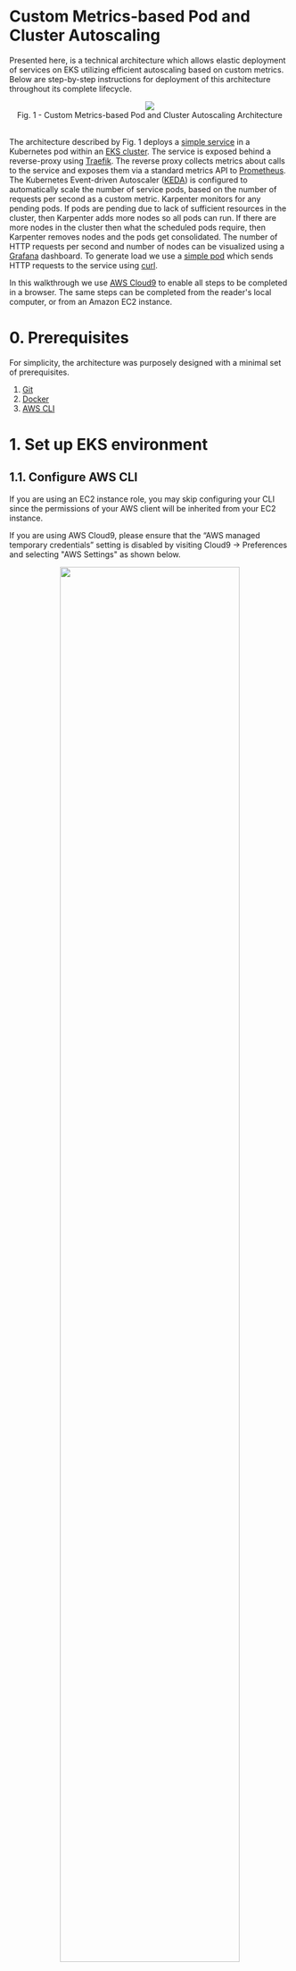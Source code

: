 # Custom Metrics-based Pod and Cluster Autoscaling

Presented here, is a technical architecture which allows elastic deployment of services on EKS utilizing efficient autoscaling based on custom metrics. Below are step-by-step instructions for deployment of this architecture throughout its complete lifecycle.

<center>
<img src="images/architecture.png" size="80%" align=center /><br/>
Fig. 1 - Custom Metrics-based Pod and Cluster Autoscaling Architecture
</center> 
<br/>

The architecture described by Fig. 1 deploys a [simple service](../hpa-example/Dockerfile) in a Kubernetes pod within an [EKS cluster](../../../../../wd/conf/eksctl/yaml/eks-karpenter.yaml). The service is exposed behind a reverse-proxy using [Traefik](https://github.com/traefik/traefik). The reverse proxy collects metrics about calls to the service and exposes them via a standard metrics API to [Prometheus](https://github.com/prometheus/prometheus). The Kubernetes Event-driven Autoscaler ([KEDA](https://github.com/kedacore/keda)) is configured to automatically scale the number of service pods, based on the number of requests per second as a custom metric. Karpenter monitors for any pending pods. If pods are pending due to lack of sufficient resources in the cluster, then Karpenter adds more nodes so all pods can run. If there are more nodes in the cluster then what the scheduled pods require, then Karpenter removes nodes and the pods get consolidated. The number of HTTP requests per second and number of nodes can be visualized using a [Grafana](https://github.com/grafana/grafana) dashboard. To generate load we use a [simple pod](../hpa-example/load-generator.yaml) which sends HTTP requests to the service using [curl](https://github.com/curl/curl).

In this walkthrough we use [AWS Cloud9](https://aws.amazon.com/pm/cloud9/) to enable all steps to be completed in a browser. The same steps can be completed from the reader's local computer, or from an Amazon EC2 instance.

# 0. Prerequisites
For simplicity, the architecture was purposely designed with a minimal set of prerequisites.
1. [Git](https://git-scm.com/downloads)
2. [Docker](https://docs.docker.com/get-docker)
3. [AWS CLI](https://docs.aws.amazon.com/cli/latest/userguide/getting-started-install.html)

# 1. Set up EKS environment
## 1.1. Configure AWS CLI
If you are using an EC2 instance role, you may skip configuring your CLI since the permissions of your AWS client will be inherited from your EC2 instance. 

If you are using AWS Cloud9, please ensure that the “AWS managed temporary credentials” setting is disabled by visiting Cloud9 -> Preferences and selecting "AWS Settings" as shown below.

<center>
<img src="images/cloud9-credentials.png" width="80%" align="center"><br/>
Fig. 2 - AWS Settings in Cloud9
</center>
<br/>

To set your Access Key ID and Secret Access Key, please run the command below:

```bash
aws configure
```
<details>
    <summary>Example:</summary>
    
    ~ $ aws configure
    AWS Access Key ID [****************ABC1]:
    AWS Secret Access Key [****************adb6]:
    Default region name [us-west-2]:
    Default output format [json]:

</details>

<br/>
Paste your AWS Access Key ID and Secret Access Key when prompted, then specify your desired AWS region and enter `json` as default output format.

## 1.2. Clone the [aws-do-eks](https://github.com/aws-samples/aws-do-eks) project
Clone the project repository as shown below:

```bash
git clone https://github.com/aws-samples/aws-do-eks
```

## 1.3. Build the `aws-do-eks` container

```bash
cd aws-do-eks
./build.sh
```

<details>
    <summary>Output:</summary>

    ~/environment/aws-do-eks (main) $ ./build.sh 
    Sending build context to Docker daemon  30.56MB
    Step 1/11 : FROM ubuntu:20.04
    ---> 14be0685b768
    Step 2/11 : ARG http_proxy
    ---> Using cache
    ---> 194993474db1
    Step 3/11 : ARG https_proxy
    ---> Using cache
    ---> 8a240cfc049b
    Step 4/11 : ARG no_proxy
    ---> Using cache
    ---> 6fa3a2bf3285
    Step 5/11 : ENV DEBIAN_FRONTEND=noninteractive
    ---> Using cache
    ---> 8b3067251c60
    Step 6/11 : ENV AWS_PAGER=""
    ---> Using cache
    ---> b84db3dcafb3
    Step 7/11 : ADD Container-Root /
    ---> Using cache
    ---> 6290745dc8c4
    Step 8/11 : ADD wd/conf/ /eks/conf/
    ---> Using cache
    ---> b5cdc32106ac
    Step 9/11 : RUN export http_proxy=$http_proxy; export https_proxy=$https_proxy; export no_proxy=$no_proxy; /setup.sh; rm -f /setup.sh
    ---> Running in 570984ad799b
    Get:1 http://archive.ubuntu.com/ubuntu focal InRelease [265 kB]
    Get:2 http://security.ubuntu.com/ubuntu focal-security InRelease [114 kB]
    Get:3 http://security.ubuntu.com/ubuntu focal-security/main amd64 Packages [2906 kB]
    ...
    Step 10/11 : WORKDIR /eks
    ---> Running in f9a6638b2b75
    Removing intermediate container f9a6638b2b75
    ---> 713b8e56435e
    Step 11/11 : CMD /startup.sh
    ---> Running in 646ba315cae5
    Removing intermediate container 646ba315cae5
    ---> 563aea707b85
    Successfully built 563aea707b85
    Successfully tagged xxxxxxxxxxxx.dkr.ecr.us-west-2.amazonaws.com/aws-do-eks:v20230524

</details>
<br/>

## 1.4. Run `aws-do-eks` container

```bash
./run.sh
```

<details>
    <summary>Output:</summary>

    $ ./run.sh 
    babbe0a55e9246b11c7e06b89f67e34168f88bc5a84e9ccd42d4b5b260389919
    $

</details>
<br/>

Note: Any existing cluster context from your local host located in `${HOME}/kube/config` will be mounted inside the container when it runs.

## 1.5. Open a shell into the container

```bash
./exec.sh
```

<details>
    <summary>Output:</summary>

    root@babbe0a55e92:/eks#

</details>
<br/>

## 1.6. Configure environment

You may skip this step if you already have an EKS cluster.

```bash
./env-config.sh
```

Change line:

`export CONF=conf/eksctl/yaml/eks.yaml`

to

`export CONF=conf/eksctl/yaml/eks-karpenter.yaml`

then save and exit the configuration by pressing `Esc`, and typing `:wq`.

The cluster manifest we configured is shown below:

```yaml
# Reference: https://eksctl.io/usage/eksctl-karpenter/

apiVersion: eksctl.io/v1alpha5
kind: ClusterConfig

metadata:
  name: do-eks-yaml-karpenter
  version: "1.28"
  region: us-west-2
  tags:
    karpenter.sh/discovery: do-eks-yaml-karpenter

iam:
  withOIDC: true

addons:
  - name: aws-ebs-csi-driver
    version: v1.27.0-eksbuild.1
    wellKnownPolicies:
      ebsCSIController: true

managedNodeGroups:
  - name: c5-xl-do-eks-karpenter-ng
    instanceType: c5.xlarge
    instancePrefix: c5-xl
    privateNetworking: true
    minSize: 0
    desiredCapacity: 2
    maxSize: 10
    volumeSize: 300
    iam:
      withAddonPolicies:
        cloudWatch: true
        ebs: true
```

The manifest defines an EKS cluster version `1.28`. It has a managed node group of c5.xlarge instance type nodes which is used to run system pods like coredns and karpenter. We will deploy Karpenter after the cluster has been created.

## 1.7. Create EKS cluster

You may skip this step if you are using a pre-existing EKS cluster.

```bash
./eks-create.sh
```

This script will execute `eksctl create cluster -f ./conf/eksctl/yaml/eks-karpenter.yaml`

Note: The process of creating an EKS cluster takes around 20 minutes.

<details>
    <summary>Output:</summary>

    2023-07-25 15:09:08 [ℹ]  eksctl version 0.150.0
    2023-07-25 15:09:08 [ℹ]  using region us-west-2
    2023-07-25 15:09:08 [ℹ]  setting availability zones to [us-west-2a us-west-2d us-west-2c]
    2023-07-25 15:09:08 [ℹ]  subnets for us-west-2a - public:192.168.0.0/19 private:192.168.96.0/19
    2023-07-25 15:09:08 [ℹ]  subnets for us-west-2d - public:192.168.32.0/19 private:192.168.128.0/19
    2023-07-25 15:09:08 [ℹ]  subnets for us-west-2c - public:192.168.64.0/19 private:192.168.160.0/19
    2023-07-25 15:09:08 [ℹ]  nodegroup "c5-xl-do-eks-karpenter-ng" will use "" [AmazonLinux2/1.28]
    2023-07-25 15:09:08 [ℹ]  using Kubernetes version 1.28
    2023-07-25 15:09:08 [ℹ]  creating EKS cluster "do-eks-yaml-karpenter" in "us-west-2" region with managed nodes
    ...

    2023-07-25 15:20:56 [ℹ]  kubectl command should work with "/root/.kube/config", try 'kubectl get nodes'
    2023-07-25 15:21:36 [✔]  EKS cluster "do-eks-yaml-karpenter" in "us-west-2" region is ready

    Done creating cluster using /eks/conf/eksctl/yaml/eks-karpenter.yaml

</details>
<br/>

## 1.8. Deploy Karpenter

You may edit /eks/deployment/karpenter/karpenter.conf to set deployment options for Karpenter, if you would like them to be different than the pre-set ones. Then execute the `deploy.sh` script as shown below. The script automates the instructions, provided in the Karpenter documentation [here](https://karpenter.sh/docs/getting-started/getting-started-with-karpenter/#4-install-karpenter).

```bash
pushd /eks/deployment/karpenter
./deploy.sh
popd
```

<details>
    <summary>Output:</summary>

    # ./deploy.sh  

    Configuration: 

    KARPENTER_NAMESPACE=karpenter
    KARPENTER_VERSION=v0.32.4
    K8S_VERSION=1.28
    CLUSTER_NAME=do-eks-yaml-karpenter
    AWS_DEFAULT_REGION=us-west-2
    AWS_ACCOUNT_ID=159553542841
    TEMPOUT=/tmp/tmp.9buJBCovu5


    Creating Karpenter NodeRole, ControllerPolicy, InterruptionQueue, InterruptionQueuePolicy, and Rules using CloudFormation ...

    Waiting for changeset to be created..
    Waiting for stack create/update to complete
    Successfully created/updated stack - Karpenter-do-eks-yaml-karpenter

    Creating IAM Identity Mapping so Karpenter instances can connect to the cluster ...
    2024-01-05 17:19:48 [ℹ]  checking arn arn:aws:iam::159553542841:role/KarpenterNodeRole-do-eks-yaml-karpenter against entries in the auth ConfigMap
    2024-01-05 17:19:48 [ℹ]  adding identity "arn:aws:iam::159553542841:role/KarpenterNodeRole-do-eks-yaml-karpenter" to auth ConfigMap

    Creating KarpenterController IAM Role ...
    2024-01-05 17:19:49 [ℹ]  1 existing iamserviceaccount(s) (kube-system/aws-node) will be excluded
    2024-01-05 17:19:49 [ℹ]  1 iamserviceaccount (karpenter/karpenter) was included (based on the include/exclude rules)
    2024-01-05 17:19:49 [!]  serviceaccounts in Kubernetes will not be created or modified, since the option --role-only is used
    2024-01-05 17:19:49 [ℹ]  1 task: { create IAM role for serviceaccount "karpenter/karpenter" }
    2024-01-05 17:19:49 [ℹ]  building iamserviceaccount stack "eksctl-do-eks-yaml-karpenter-addon-iamserviceaccount-karpenter-karpenter"
    2024-01-05 17:19:49 [ℹ]  deploying stack "eksctl-do-eks-yaml-karpenter-addon-iamserviceaccount-karpenter-karpenter"
    2024-01-05 17:19:49 [ℹ]  waiting for CloudFormation stack "eksctl-do-eks-yaml-karpenter-addon-iamserviceaccount-karpenter-karpenter"
    2024-01-05 17:20:19 [ℹ]  waiting for CloudFormation stack "eksctl-do-eks-yaml-karpenter-addon-iamserviceaccount-karpenter-karpenter"

    CLUSTER_ENDPOINT=https://13978949D1AA818CB963F2FFF0DD1CFA.gr7.us-west-2.eks.amazonaws.com
    KARPENTER_IAM_ROLE_ARN=arn:aws:iam::159553542841:role/do-eks-yaml-karpenter-karpenter


    Enabling spot ...

    It is ok to see an error here if the service linked role already exists

    An error occurred (InvalidInput) when calling the CreateServiceLinkedRole operation: Service role name AWSServiceRoleForEC2Spot has been taken in this account, please try a different suffix.


    It is ok to see an error here if helm is not logged in to public.ecr.aws
    Error: not logged in

    Installing Karpenter using helm ...
    Release "karpenter" does not exist. Installing it now.
    Pulled: public.ecr.aws/karpenter/karpenter:v0.32.4
    Digest: sha256:b733abfbaf897937e775adb55e7906dbd0b7abc64a6c9e37479f09b376edc7f7
    NAME: karpenter
    LAST DEPLOYED: Fri Jan  5 17:20:22 2024
    NAMESPACE: karpenter
    STATUS: deployed
    REVISION: 1
    TEST SUITE: None
    NAME                         READY   STATUS    RESTARTS   AGE
    karpenter-789c779866-rdcp4   1/1     Running   0          12s
    karpenter-789c779866-skwvz   1/1     Running   0          12s
    #

</details>
<br/>

## 1.9. Verify cluster 

```bash
kubectl get pods -A
```

You should see a number of running pods in the `kube-system` namespace as well as karpenter pods in the karpenter namespace.

<details>
    <summary>Output:</summary>

    root@cbcc176f4f98:/eks/deployment/karpenter# kubectl get pods -A
    NAMESPACE     NAME                        READY   STATUS    RESTARTS   AGE
    karpenter     karpenter-b5ff789bf-hnfb6   1/1     Running   0          5h47m
    karpenter     karpenter-b5ff789bf-pbbvc   1/1     Running   0          5h47m
    kube-system   aws-node-brq2d              1/1     Running   0          5h53m
    kube-system   aws-node-dq7wm              1/1     Running   0          5h53m
    kube-system   coredns-67f8f59c6c-9g7dr    1/1     Running   0          6h
    kube-system   coredns-67f8f59c6c-krm8c    1/1     Running   0          6h
    kube-system   kube-proxy-lntsq            1/1     Running   0          5h53m
    kube-system   kube-proxy-nvvfh            1/1     Running   0          5h53m

</details>

## 1.10. Create Karpenter NodePool and EC2NodeClass

From the `aws-do-eks` container shell run:

```bash
pushd /eks/deployment/karpenter
./provisioner-deploy-v1beta1.sh
popd
```

<details>
    <summary>Output:</summary>

    # pushd /eks/deployment/karpenter
    /eks/deployment/karpenter /eks
    # ./provisioner-deploy-v1beta1.sh
    CLUSTER_NAME=do-eks-yaml-karpenter
    nodepool.karpenter.sh/default created
    ec2nodeclass.karpenter.k8s.aws/default created
    # popd
    /eks

</details>
<br/>

Let’s look into how the Karpenter configuration was created. The script generated the following two manifests:

```yaml
apiVersion: karpenter.sh/v1beta1
kind: NodePool
metadata:
  name: default
spec:
  template:
    metadata:
      labels:
        cluster-name: $CLUSTER_NAME
      annotations:
        purpose: "karpenter-example"
    spec:
      nodeClassRef:
        apiVersion: karpenter.k8s.aws/v1beta1
        kind: EC2NodeClass
        name: default
      requirements:
        - key: "karpenter.sh/capacity-type"
          operator: In
          values: ["spot", "on-demand"]
        - key: "karpenter.k8s.aws/instance-category"
          operator: In
          values: ["c", "m", "r", "g", "p"]
        - key: "karpenter.k8s.aws/instance-generation"
          operator: Gt
          values: ["2"]
  disruption:
    consolidationPolicy: WhenUnderutilized
    #consolidationPolicy: WhenEmpty
    #consolidateAfter: 30s
    expireAfter: 720h
---
apiVersion: karpenter.k8s.aws/v1beta1
kind: EC2NodeClass
metadata:
  name: default
spec:
  amiFamily: AL2
  subnetSelectorTerms:
    - tags:
        karpenter.sh/discovery: "${CLUSTER_NAME}"
  securityGroupSelectorTerms:
    - tags:
        karpenter.sh/discovery: "${CLUSTER_NAME}"
  role: "KarpenterNodeRole-${CLUSTER_NAME}"
  tags:
    app: autoscaling-test
  blockDeviceMappings:
    - deviceName: /dev/xvda
      ebs:
        volumeSize: 80Gi
        volumeType: gp3
        iops: 10000
        deleteOnTermination: true
        throughput: 125
  detailedMonitoring: true
``` 

Among other settings, the EC2NodeClass is used to specify that provisioned nodes should have an 80Gi volume attached. This is necessary, because if the volume is too small, it may run out of space when running pods from larger container images.
The NodePool manifest, instructs Karpenter to use spot or on-demand instances within the specified instance families when adding new nodes to the cluster.

## 1.11. Deploy EBS CSI Controller

If you created the cluster using the provided manifest, the EBS CSI Controller is already deployed and you may skip this step. You can check if EBS CSI is deployed to your cluster by running `kubectl get pods -A | grep ebs-csi`.

This Container Storage Interface (CSI) controller is needed to enable use of EBS volumes from the Kubernetes cluster. EBS volumes are needed by some of the tools we’ll use later. If you are using a pre-existing EKS cluster where the EBS CSI Controller is not deployed, you can follow the instructions below to deploy the open-source self-managed version of the CSI controller. Amazon EKS also offers this deployment as a manged add-on described [here](https://docs.aws.amazon.com/eks/latest/userguide/managing-ebs-csi.html).

```bash
pushd /eks/deployment/csi/ebs
./deploy.sh
popd
```

<details>
    <summary>Output:</summary>

    /eks# pushd /eks/deployment/csi/ebs
    /eks/deployment/csi/ebs /eks
    /eks/deployment/csi/ebs# ./deploy.sh 
    serviceaccount/ebs-csi-controller-sa created
    serviceaccount/ebs-csi-node-sa created
    clusterrole.rbac.authorization.k8s.io/ebs-csi-node-role created
    clusterrole.rbac.authorization.k8s.io/ebs-external-attacher-role created
    clusterrole.rbac.authorization.k8s.io/ebs-external-provisioner-role created
    clusterrole.rbac.authorization.k8s.io/ebs-external-resizer-role created
    clusterrole.rbac.authorization.k8s.io/ebs-external-snapshotter-role created
    clusterrolebinding.rbac.authorization.k8s.io/ebs-csi-attacher-binding created
    clusterrolebinding.rbac.authorization.k8s.io/ebs-csi-node-getter-binding created
    clusterrolebinding.rbac.authorization.k8s.io/ebs-csi-provisioner-binding created
    clusterrolebinding.rbac.authorization.k8s.io/ebs-csi-resizer-binding created
    clusterrolebinding.rbac.authorization.k8s.io/ebs-csi-snapshotter-binding created
    deployment.apps/ebs-csi-controller created
    poddisruptionbudget.policy/ebs-csi-controller created
    daemonset.apps/ebs-csi-node created
    csidriver.storage.k8s.io/ebs.csi.aws.com created
    /eks/deployment/csi/ebs# popd
    /eks

</details>

# 2. Deploy tools to cluster

## 2.1. Traefik - reverse proxy

From the `aws-do-eks` container shell run:

```bash
pushd /eks/deployment/traefik
./deploy.sh
popd
```

<details>
    <summary>Output:</summary>

    /eks# pushd /eks/deployment/traefik
    /eks/deployment/traefik /eks
    /eks/deployment/traefik# ./deploy.sh 
    namespace/traefik created
    "traefik" has been added to your repositories
    Hang tight while we grab the latest from your chart repositories...
    ...Successfully got an update from the "traefik" chart repository
    Update Complete. ⎈Happy Helming!⎈
    NAME: traefik
    LAST DEPLOYED: Wed Aug  2 15:20:35 2023
    NAMESPACE: traefik
    STATUS: deployed
    REVISION: 1
    TEST SUITE: None
    NOTES:
    Traefik Proxy v2.10.6 has been deployed successfully on traefik namespace !
    /eks/deployment/traefik# popd
    /eks

</details>
<br/>

## 2.2. KEDA

From the `aws-do-eks` container shell run:

```bash
pushd /eks/deployment/horizontal-pod-autoscaler/keda
./deploy.sh
popd
```
	
<details>
    <summary>Output:</summary>

    /eks# pushd /eks/deployment/horizontal-pod-autoscaler/keda
    /eks/deployment/horizontal-pod-autoscaler/keda /eks
    /eks/deployment/horizontal-pod-autoscaler/keda# ./deploy.sh
    "kedacore" has been added to your repositories
    Hang tight while we grab the latest from your chart repositories...
    ...Successfully got an update from the "kedacore" chart repository
    ...Successfully got an update from the "traefik" chart repository
    Update Complete. ⎈Happy Helming!⎈
    namespace/keda created
    NAME: keda
    LAST DEPLOYED: Wed Aug  2 15:24:08 2023
    NAMESPACE: keda
    STATUS: deployed
    REVISION: 1
    TEST SUITE: None
    .Kubernetes Event-driven Autoscaling (KEDA) - Application autoscaling made simple.

    Get started by deploying Scaled Objects to your cluster:
        - Information about Scaled Objects : https://keda.sh/docs/latest/concepts/
        - Samples: https://github.com/kedacore/samples

    Get information about the deployed ScaledObjects:
    kubectl get scaledobject [--namespace <namespace>]

    Get details about a deployed ScaledObject:
    kubectl describe scaledobject <scaled-object-name> [--namespace <namespace>]

    Get information about the deployed ScaledObjects:
    kubectl get triggerauthentication [--namespace <namespace>]

    Get details about a deployed ScaledObject:
    kubectl describe triggerauthentication <trigger-authentication-name> [--namespace <namespace>]

    Get an overview of the Horizontal Pod Autoscalers (HPA) that KEDA is using behind the scenes:
    kubectl get hpa [--all-namespaces] [--namespace <namespace>]

    Learn more about KEDA:
    - Documentation: https://keda.sh/
    - Support: https://keda.sh/support/
    - File an issue: https://github.com/kedacore/keda/issues/new/choose
    /eks/deployment/horizontal-pod-autoscaler/keda# popd
    /eks

</details>
<br/>

## 2.3. Prometheus & Grafana

### 2.3.1. Deploy

From the `aws-do-eks` container run:

```bash
pushd /eks/deployment/prometheus-grafana
./deploy.sh
popd
```

<details>
    <summary>Output:</summary>


    /eks# pushd /eks/deployment/prometheus-grafana
    /eks/deployment/prometheus-grafana /eks
    /eks/deployment/prometheus-grafana# ./deploy.sh
    "prometheus-community" has been added to your repositories
    "grafana" has been added to your repositories
    namespace/prometheus created
    NAME: prometheus
    LAST DEPLOYED: Wed Aug  2 15:29:29 2023
    NAMESPACE: prometheus
    STATUS: deployed
    REVISION: 1
    TEST SUITE: None
    NOTES:
    The Prometheus server can be accessed via port 80 on the following DNS name from within your cluster:
    prometheus-server.prometheus.svc.cluster.local
    ...
    namespace/grafana created
    NAME: grafana
    LAST DEPLOYED: Wed Aug  2 15:29:33 2023
    NAMESPACE: grafana
    STATUS: deployed
    REVISION: 1
    NOTES:
    1. Get your 'admin' user password by running:
    kubectl get secret --namespace grafana grafana -o jsonpath="{.data.admin-password}" | base64 --decode ; echo
    2. The Grafana server can be accessed via port 80 on the following DNS name from within your cluster:
    grafana.grafana.svc.cluster.local
    ...
    /eks/deployment/prometheus-grafana# popd
    /eks

</details>
<br/>

### 2.3.2. Expose Grafana UI
There are a few possible ways to expose a web application running on Kubernetes and you may choose your own preferred method. For simplicity we will use kubectl port-forwarding.

To expose the Grafana UI in a new `aws-do-eks` shell run: 

```bash
pushd /eks/deployment/prometheus-grafana
./expose-grafana.sh
popd
```

<details>
    <summary>Output:</summary>

    root@ef15cb4b4d4a:/eks# pushd /eks/deployment/prometheus-grafana
    /eks/deployment/prometheus-grafana /eks
    root@ef15cb4b4d4a:/eks/deployment/prometheus-grafana# ./expose-grafana.sh 

    If you are in a Cloud9 environment, the Grafana dashboard is available via the following URL:
    REGION=ef15cb4b4d4a
    https://.vfs.cloud9.ef15cb4b4d4a.amazonaws.com/login

    If you are port-forwarding from a local machine, the Grafana dashboard is available via the following URL:
    http://localhost:8080
    root@ef15cb4b4d4a:/eks/deployment/prometheus-grafana# Forwarding from 0.0.0.0:8080 -> 3000
    Handling connection for 8080

    root@ef15cb4b4d4a:/eks/deployment/prometheus-grafana# popd
    /eks
    root@ef15cb4b4d4a:/eks#

</details>
<br/>

You can check if the port forwarding process is running by executing: `ps -aef | grep port-forward`. While this process is running, you may access the Grafana UI at:

[http://localhost:8080](http://localhost:8080)

### 2.3.3. Login to the Grafana UI
Inside the `aws-do-eks` container in directory /eks/deployment/prometheus-grafana, use the `./auth.sh` script to retrieve the password for logging in to the Grafana UI.

```bash
pushd /eks/deployment/prometheus-grafana
./auth.sh
popd
```

<details>
    <summary>Output:</summary>


    /eks/deployment/prometheus-grafana /eks
    root@0b227152a5dc:/eks/deployment/prometheus-grafana# ./auth.sh
    actual_password_here
    root@0b227152a5dc:/eks/deployment/prometheus-grafana# popd
    /eks

</details>
<br/>

Navigate to [http://localhost:8080](http://localhost:8080) in your browser. The Grafana login page should load. Enter user name `admin` and the password provided by `./auth.sh` to authenticate.

<center>
<img src="images/grafana-login.png" width="40%" align="center"><br/>
Fig. 3 - Grafana UI Login
</center>
<br/>

Upon successful login, you will see the Grafana home page.

<center>
<img src="images/grafana-home.png" width="80%" align="center"><br/>
Fig. 4 - Grafana Home Page
</center>
<br/>

### 2.3.4. Import Cluster Autoscaling Dashboard

To import the autoscaling dashboard, please navigate to Home->Dashboards, then pull-down the “New” button and select “Import”.

<center>
<img src="images/grafana-dashboards.png" width="80%" align="center"><br/>
Fig. 5 - Import Dashboard Navigation
</center>
<br/>

Download the [autoscaling grafna dashboard](../hpa-example/grafana-dashboard.json) locally, then import it by uploading the local file as shown in Fig. 6.

<center>
<img src="images/grafana-import.png" width="80%" align="center"><br/>
Fig. 6 - Import Grafana Dashboard
</center>
<br/>

Click the "Import" button and you will see the initial Cluster Autoscaling Dashboard (Fig. 7)
<center>
<img src="images/grafana-dashboard-autoscaling.png" width="80%" align="center"><br/>
Fig. 7 - Cluster Autoscaling Dashboard
</center>
<br/>

# 3. Run scale experiment

To set up the scale experiment will deploy a simple PHP service hosted in Apache HTTP server behind a Traefik reverse-proxy. We will use KEDA to monitor and autoscale the number of pods for this service based on the rate of requests it receives. We will deploy a number of pods which send requests to the service. We will increase the load by increasing the number of load-generating pods. As we scale the load up we will observe the number of service pods increase. When there are not enough nodes to run the service pods, Karpenter will automatically add more nodes to the cluster.
To complete this experiment, follow the steps below:

## 3.1. Build service container and push it to your private container registry

```bash
pushd /eks/deployment/horizontal-pod-autoscaler/hpa-example
./build.sh
./push.sh
popd
```

<details>
    <summary>Output:</summary>

    /eks# pushd /eks/deployment/horizontal-pod-autoscaler/hpa-example
    /eks/deployment/horizontal-pod-autoscaler/hpa-example /eks
    /eks/deployment/horizontal-pod-autoscaler# ./build.sh
    => [1/4] FROM
    ... 
    => [2/4] COPY index.php /var/www/html/index.php                                                                                                                                                           2.0s
    => [3/4] RUN mkdir -p /var/www/html/php-apache; ln -s /var/www/html/index.php /var/www/html/php-apache/index.php; mkdir -p /var/www/html/hpa-example; ln -s /var/www/html/index.php /var/www/html/hpa-ex  0.6s
    => [4/4] RUN chmod a+rx index.php                                                                                                                                                                         0.6s
    => exporting to image                                                                                                                                                                                     0.1s
    => => exporting layers                                                                                                                                                                                    0.0s
    => => writing image sha256:0b7d1241c011116a9c14833f201ebb80de91206fce14824559ed4eb906f7be17                                                                                                               0.0s
    ...
    /eks/deployment/horizontal-pod-autoscaler/hpa-example# ./push.sh 
    ...
    Login Succeeded
    ...
    224465a7fa05: Pushed 
    8f3dcbaaf41f: Pushed 
    ...
    latest: digest: sha256:f0b538696bae610ba92f60926b4fc419537e4ccb512ce0608578ee85fa487740 size: 3656
    /eks/deployment/horizontal-pod-autoscaler/hpa-example# popd
    /eks

</details>
<br/>

## 3.2. Deploy service

```bash
pushd /eks/deployment/horizontal-pod-autoscaler/hpa-example/
./run.sh
```

<details>
    <summary>Output:</summary>

    /eks#pushd /eks/deployment/horizontal-pod-autoscaler/hpa-example/
    /eks/deployment/horizontal-pod-autoscaler/hpa-example /eks
    /eks/deployment/horizontal-pod-autoscaler/hpa-example# ./run.sh 

    Generating manifest from template php-apache.yaml-template ...

    Applying base manifests ...
    namespace/hpa-example created
    deployment.apps/php-apache created
    service/php-apache created

</details>
<br/>

## 3.3. Check status

```bash
./status.sh
```

<details>
    <summary>Output:</summary>

    /eks/deployment/horizontal-pod-autoscaler/hpa-example# ./status.sh 

    Showing hpa-example status ...
    NAME                             READY   STATUS    RESTARTS   AGE
    pod/php-apache-fc7ff7cdb-jnbrr   1/1     Running   0          8m47s

    NAME                 TYPE        CLUSTER-IP     EXTERNAL-IP   PORT(S)   AGE
    service/php-apache   ClusterIP   10.100.60.16   <none>        80/TCP    8m47s

    NAME                         READY   UP-TO-DATE   AVAILABLE   AGE
    deployment.apps/php-apache   1/1     1            1           8m47s

    NAME                                   DESIRED   CURRENT   READY   AGE
    replicaset.apps/php-apache-fc7ff7cdb   1         1         1       8m47s

</details>
<br/>

## 3.4. Create Ingress

```bash
kubectl apply -f ./ingress.yaml
```

<details>
    <summary>Output:</summary>

    /eks/deployment/horizontal-pod-autoscaler/hpa-example# kubectl apply -f ./ingress.yaml
    ingress.networking.k8s.io/php-apache-ingress created

</details>
<br/>

<!--
## 3.4. Alternatively Create Traefik Ingress Route
Note: If using a Traefik Ingress Route instead of Kubernetes Ingress, the name of the service
in the rate panel of the dashboard will need to be selected to reflect the Traefik-specific route name.

```bash
kubectl apply -f ./ingressroute.yaml
```

<details>
    <summary>Output:</summary>

    /eks/deployment/horizontal-pod-autoscaler/hpa-example# kubectl apply -f ./ingressroute.yaml 
    ingressroute.traefik.containo.us/ingressroute-apache created

</details>
-->

## 3.5. Deploy KEDA Scaled Object

We are going to apply the following KEDA Scaled Object manifest to the cluster:

```yaml
apiVersion: keda.sh/v1alpha1
kind: ScaledObject
metadata:
  name: keda-prometheus-hpa
  namespace: hpa-example
spec:
  scaleTargetRef:
    name: php-apache
  minReplicaCount:  1 
  cooldownPeriod:   30
  triggers:
  - type: prometheus
    metadata:
      serverAddress: http://prometheus-server.prometheus.svc.cluster.local:80
      metricName: http_requests_total
      threshold: '1'
      query: rate(traefik_service_requests_total{service="hpa-example-php-apache-80@kubernetes",code="200"}[2m])
```

This manifest defines a scaled object named `keda-prometheus-hpa` which scales the `php-apache` deployment based on the rate of the custom metric `http_requests_total` available in Prometheus. When the metric exceeds 1 request per second per pod, KEDA adds more pods. Pods are removed when the number of requests per second per pod are below the threshold for longer than 30 seconds.

```bash
kubectl apply -f ./keda-scaled-object.yaml
```

<details>
    <summary>Output:</summary>

    /eks/deployment/horizontal-pod-autoscaler/hpa-example# kubectl apply -f ./keda-scaled-object.yaml
    scaledobject.keda.sh/keda-prometheus-hpa created

</details>

At this point your cluster auto-scaling dashboard should look similar to the one in Fig. 8 below:

<center>
<img src="images/grafana-dashboard-no-load.png" width="80%" align="center"><br/> 
Fig. 8 - Cluster Auto-scaling Dashboard with no load
</center>
<br/>

We have one system node, one service pod and 0 requests per second.<br/>
Note: If you are running the experiment for the first time, the requests-per-second panel may display “no data available”. This is expected. You may proceed to the next step to allow a few minutes for data to be collected. If the panel is still blank, plese click on the data label at the bottom of the panel to ensure the series is displayed. If there is still no data, please edit the panel and review the prometheus query in code or builder mode to ensure that it returns rate data.

## 3.6. Deploy load generator

```bash
kubectl apply -f ./load-generator.yaml
```

<details>
    <summary>Output:</summary>

    /eks/deployment/horizontal-pod-autoscaler/hpa-example# kubectl apply -f ./load-generator.yaml
    deployment.apps/load-generator created

</details>
<br/>

This starts a single load-generating pod which sends a request to the service repeatedly at a millisecond interval.

The dashboard shows a raise in the request rate per second and KEDA spins up more instances of our service pods to be able to serve the increased number of request.

<center>
<img src="images/grafana-dashboard-rising-load.png" width="80%" align="center"><br/>
Fig. 9 - Horizontal Pod Autoscaling via KEDA
</center>
<br/>
Note that all pods fit on the current system pod nodes, so no new nodes were added to the cluster.

## 3.7. Scale out

```bash
./scale.sh load-generator 40
```

You will see more service pods and nodes elasticaly added to the cluster.

<details>
    <summary>Output:</summary>

    /eks/deployment/horizontal-pod-autoscaler/hpa-example# ./scale.sh load-generator 40

    Scaling deployment load-generator to 40 replicas ...
    deployment.apps/load-generator scaled

</details>
<br/>

Since the number of load generator pods increases, the requests per second sent to the service is increased. KEDA creates more pods to allow the increased load to be handled. Some of the service pods enter the “Pending” state because the existing nodes cannot accommodate them. As soon as Karpenter detects “Pending” pods, it adds more nodes to the cluster. Thus, we have horizontally scaled both our pods and nodes.

<center>
<img src="images/grafana-dashboard-scale-out.png" width="80%" align="center"><br/>
Fig. 10 - Node autoscaling via Karpenter
</center>
<br/>

Autoscaling continues until all scaled pods become Running and the requests from all load generators are handled by the service pods:

<center>
<img src="images/grafana-dashboard-scaled.png" width="80%" align="center"><br/>
Fig. 11 - Autoscaling in horizontal and vertical direction
</center>
<br/>

To zoom out, use the time-range selector.

## 3.8. Scale in

```bash
./scale.sh load-generator 1
```

<details>
    <summary>Output:</summary>


    eks/deployment/horizontal-pod-autoscaler/hpa-example# ./scale.sh load-generator 1

    Scaling deployment load-generator to 1 replicas ...
    deployment.apps/load-generator scaled

</details>
<br/>

The cluster will automatically scale in since requests are being sent only by the original pod.

The Grafana dashboard shows the reduction in request per second, service pods and cluster nodes.

<center>
<img src="images/grafana-dashboard-scale-in.png" width="80%" align="center"><br/> 
Fig. 12 - Scaling in
</center>
<br/>

Note that the number of remaining nodes in the cluster does not necessarily match the number of nodes in the beginning of the experiment. The number of nodes in the cluster is controlled by Karpenter. The Karpenter provisioner may be configured to relocate pods in order to minimize the number of running nodes.

# 4. Scaling out GPU workloads

The same approach as described in section 3 can be applied when scaling out GPU workloads. Let's again use the same "requests per second" metric, but this time specify that our workload pods require one NVIDIA GPU each. 

## 4.1. Update deployment
We'll add `nvidia.com/gpu: 1` to the resource limits and requests of our example deployment manifest `php-apache.yaml-template` located in `/eks/deployment/horizontal-pod-autoscaler/hpa-example` within the `aws-do-eks` container:

```yaml
---
apiVersion: apps/v1
kind: Deployment
metadata:
  name: php-apache
  namespace: hpa-example
spec:
  selector:
    matchLabels:
      run: php-apache
  replicas: 1
  template:
    metadata:
      labels:
        run: php-apache
    spec:
      containers:
      - name: php-apache
        image: ${REGISTRY}${IMAGE}${TAG}
        ports:
        - containerPort: 80
        resources:
          limits:
            cpu: 500m
            nvidia.com/gpu: 1
          requests:
            cpu: 200m
            nvidia.com/gpu: 1
---
apiVersion: v1
kind: Service
metadata:
  name: php-apache
  namespace: hpa-example
  labels:
    run: php-apache
spec:
  ports:
  - name: web
    port: 80
  selector:
    run: php-apache
```

Then execute `./run.sh` to update the deployment.

```bash
./run.sh
```
<details>
    <summary>Output:</summary>

    Generating manifest from template php-apache.yaml-template ...

    Applying base manifests ...
    namespace/hpa-example unchanged
    deployment.apps/php-apache configured
    service/php-apache unchanged

</details>
</br>

## 4.2. Deploy NVIDIA device plugin
The NVIDIA device plugin is needed to enable the cluster to recognize nodes that have available GPU resources and schedule pods that require GPUs on those nodes.

To deploy the NVIDIA device plugin execute, from the `aws-do-eks` shell execute:

```bash
pushd /eks/deployment/nvidia-device-plugin
./deploy.sh
popd
```

<details>
    <summary>Output:</summary>
    daemonset.apps/nvidia-device-plugin-daemonset created
</details>
<br/>

Use the following command to check the status of the device plugin:

```bash
kubectl -n kube-system get daemonset
```

<details>
    <summary>Output:</summary>

    NAMESPACE     NAME                                  DESIRED   CURRENT   READY   UP-TO-DATE   AVAILABLE   NODE SELECTOR              AGE
    kube-system   aws-node                              8         8         8       8            8           <none>                     4d21h
    kube-system   ebs-csi-node                          8         8         8       8            8           kubernetes.io/os=linux     4d21h
    kube-system   kube-proxy                            8         8         8       8            8           <none>                     4d21h
    kube-system   nvidia-device-plugin-daemonset        8         8         8       8            8           <none>                     8s
    prometheus    prometheus-prometheus-node-exporter   8         8         8       8            8           kubernetes.io/os=linux     92m

</details>
<br/>

Upon successful deployment you would see that the number of "Ready" pods from daemonset `nvidia-device-plugin-daemonset` is equal to the number of "Desired" pods.

## 4.3. Scale

To scale out the cluster, simply increase the number of replicas of the load generator pod.

```bash
./scale.sh load-generator 40
```

The number of requests to our example service increases. KEDA scales the service deployment accordingly, adding more pods. The pods require one GPU each. Since there aren't enough GPUs in the cluster to run the new pods, these pods remain in "Pending" state. Karpenter notices the pending pods and adds GPU nodes to the cluster. As soon as these nodes become "Ready", the nvidia-device-plugin daemonset runs on them and the GPUs get advertised in the cluster. The Kubernetes pod scheduler matches the "Pending" pods against the new nodes with available GPUs, and these pods enter the "ContainerCreating", followed by "Running" state.

<center>
<img src="images/grafana-dashboard-gpu-scale-out.png" width="80%" align="center"><br/>
Fig. 13 - GPU nodes scaled out
</center>
<br/>

As can be seen from the legend of the top dashboard pane, Karpenter added `g3.8xlarge`, `g4dn.xlarge`, `g4dn.12xlarge`, `g4dn.metal`, and `p3.8xlarge` GPU nodes to the cluster. You may further restrict or widen the families of node types that Karpenter is allowed to use for GPU workloads by modifying the Karpenter provisioner or set of provisioners. 

To scale in the cluster, simply reduce the number of load generator pods back to 1.

```bash
./scale.sh load-generator 1
```

<center>
<img src="images/grafana-dashboard-gpu-scale-in.png" width="80%" align="center"><br/>
Fig. 14 - GPU nodes scaled in
</center>
<br/>


# 5. Clean up

If you created an EKS cluster following the steps from the previous sections, to clean up, you can delete the deployments and the EKS cluster by executing the following in the `aws-do-eks` container shell:

```bash
pushd /eks
kubectl delete deployment -A --all
./eks-delete.sh
popd
```

<details>
    <summary>Output:</summary>

    /eks# pushd /eks
    /eks /eks
    /eks# kubectl delete deployment -A --all
    deployment.apps "grafana" deleted
    deployment.apps "load-generator" deleted
    deployment.apps "php-apache" deleted
    deployment.apps "karpenter" deleted
    deployment.apps "keda-admission-webhooks" deleted
    deployment.apps "keda-operator" deleted
    deployment.apps "keda-operator-metrics-apiserver" deleted
    deployment.apps "coredns" deleted
    deployment.apps "ebs-csi-controller" deleted
    deployment.apps "prometheus-kube-state-metrics" deleted
    deployment.apps "prometheus-prometheus-pushgateway" deleted
    deployment.apps "prometheus-server" deleted
    deployment.apps "traefik" deleted

    /eks# ./eks-delete.sh
    /eks/impl/eksctl/yaml /eks

    ./eks-delete.sh


    Deleting cluster using /eks/conf/eksctl/yaml/eks-karpenter.yaml ...

    eksctl delete cluster -f /eks/conf/eksctl/yaml/eks-karpenter.yaml

    2023-08-05 04:42:36 [ℹ]  deleting EKS cluster "do-eks-yaml-karpenter"
    2023-08-05 04:42:37 [ℹ]  will drain 0 unmanaged nodegroup(s) in cluster "do-eks-yaml-karpenter"
    2023-08-05 04:42:37 [ℹ]  starting parallel draining, max in-flight of 1
    2023-08-05 04:42:37 [ℹ]  cordon node "ip-192-168-114-25.us-west-2.compute.internal"
    2023-08-05 04:42:37 [ℹ]  cordon node "ip-192-168-172-32.us-west-2.compute.internal"

    2023-08-05 04:46:54 [✔]  drained all nodes: [ip-192-168-172-32.us-west-2.compute.internal ip-192-168-114-25.us-west-2.compute.internal]
    2023-08-05 04:46:54 [ℹ]  deleted 0 Fargate profile(s)
    2023-08-05 04:46:54 [✔]  kubeconfig has been updated
    2023-08-05 04:46:54 [ℹ]  cleaning up AWS load balancers created by Kubernetes objects of Kind Service or Ingress
    2023-08-05 04:46:55 [ℹ]  
    3 sequential tasks: { delete nodegroup "c5-xl-do-eks-karpenter-ng", 
        2 sequential sub-tasks: { 
            2 parallel sub-tasks: { 
                2 sequential sub-tasks: { 
                    delete IAM role for serviceaccount "karpenter/karpenter",
                    delete serviceaccount "karpenter/karpenter",
                },
                2 sequential sub-tasks: { 
                    delete IAM role for serviceaccount "kube-system/aws-node",
                    delete serviceaccount "kube-system/aws-node",
                },
            },
            delete IAM OIDC provider,
        }, delete cluster control plane "do-eks-yaml-karpenter" [async] 
    }
    2023-08-05 04:46:55 [ℹ]  will delete stack "eksctl-do-eks-yaml-karpenter-nodegroup-c5-xl-do-eks-karpenter-ng"
    2023-08-05 04:46:55 [ℹ]  waiting for stack "eksctl-do-eks-yaml-karpenter-nodegroup-c5-xl-do-eks-karpenter-ng" to get deleted
    2023-08-05 04:46:55 [ℹ]  waiting for CloudFormation stack "eksctl-do-eks-yaml-karpenter-nodegroup-c5-xl-do-eks-karpenter-ng"

</details>
<br/>

# 6. Conclusion
We applied the same generic approach to scale both CPU and GPU workloads on Amazon EKS based on a custom metric. The auto-scaling example provided here is generic and can be utilized by any workload that has variable resource requirements, based on appropriate custom metrics. Workloads such as ML model inference, data simulation, batch processing jobs, etc. require auto-scaling because they are typically spiky in nature and it is difficult to predict their resource requirements and timing. The use of auto-scaling ensures that custer resources are allocated when needed and removed when not in use, thus maximizing utilization and minimizing cost.
